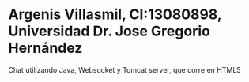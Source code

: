 Argenis Villasmil, CI:13080898, Universidad Dr. Jose Gregorio Hernández
=============================
Chat utilizando Java, Websocket y Tomcat server, que corre en HTML5
